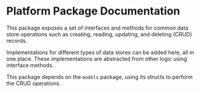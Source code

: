 # Platform Package Documentation

This package exposes a set of interfaces and methods for common data 
store operations such as creating, reading, updating, and deleting 
(CRUD) records.

Implementations for different types of data stores can be added 
here, all in one place. These implementations are abstracted from 
other logic using interface methods.

This package depends on the `models` package, using its structs to 
perform the CRUD operations.